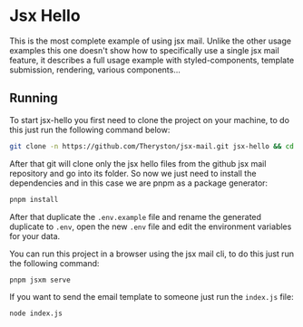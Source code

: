 # Jsx Hello

This is the most complete example of using jsx mail. Unlike the other usage examples this one doesn't show how to specifically use a single jsx mail feature, it describes a full usage example with styled-components, template submission, rendering, various components...

## Running

To start jsx-hello you first need to clone the project on your machine, to do this just run the following command below:

```bash
git clone -n https://github.com/Theryston/jsx-mail.git jsx-hello && cd jsx-hello && git checkout HEAD examples/jsx-hello && mv examples/jsx-hello/* . && rm -rf examples && rm -rf .git
```

After that git will clone only the jsx hello files from the github jsx mail repository and go into its folder. So now we just need to install the dependencies and in this case we are pnpm as a package generator:

```bash
pnpm install
```

After that duplicate the `.env.example` file and rename the generated duplicate to `.env`, open the new `.env` file and edit the environment variables for your data.

You can run this project in a browser using the jsx mail cli, to do this just run the following command:

```bash
pnpm jsxm serve
```

If you want to send the email template to someone just run the `index.js` file:

```bash
node index.js
```
